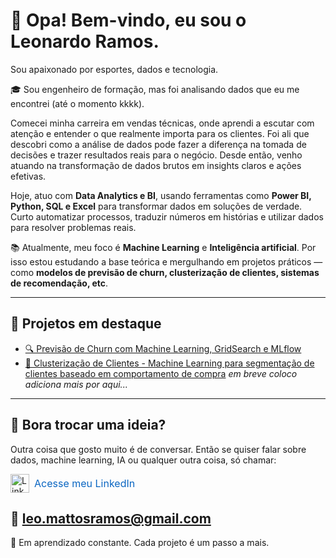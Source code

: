 # 👋 Opa! Bem-vindo, eu sou o Leonardo Ramos.

Sou apaixonado por esportes, dados e tecnologia.

🎓 Sou engenheiro de formação, mas foi analisando dados que eu me encontrei (até o momento kkkk).

Comecei minha carreira em vendas técnicas, onde aprendi a escutar com atenção e entender o que realmente importa para os clientes. Foi ali que descobri como a análise de dados pode fazer a diferença na tomada de decisões e trazer resultados reais para o negócio.
Desde então, venho atuando na transformação de dados brutos em insights claros e ações efetivas.

Hoje, atuo com **Data Analytics e BI**, usando ferramentas como **Power BI, Python, SQL e Excel** para transformar dados em soluções de verdade. Curto automatizar processos, traduzir números em histórias e utilizar dados para resolver problemas reais.

📚 Atualmente, meu foco é  **Machine Learning** e **Inteligência artificial**. Por isso estou estudando a base teórica e mergulhando em projetos práticos — como **modelos de previsão de churn, clusterização de clientes, sistemas de recomendação, etc**. 

--- 

## 🚀 Projetos em destaque

- [🔍 Previsão de Churn com Machine Learning, GridSearch e MLflow](https://github.com/LeoMattosRamos/Predict-Churn.git)
- [📱 Clusterização de Clientes - Machine Learning para segmentação de clientes baseado em comportamento de compra](https://github.com/LeoMattosRamos/Churn_prediction_machine_learning.git)
  *em breve coloco adiciona mais por aqui...*

---
## 🤝 Bora trocar uma ideia?

Outra coisa que gosto muito é de conversar. Então se quiser falar sobre dados, machine learning, IA ou qualquer outra coisa, só chamar:

<a href="https://www.linkedin.com/in/leonardo-de-mattos-ramos-252433199/" target="_blank" style="display: inline-flex; align-items: center; text-decoration: none;">
  <img src="https://cdn-icons-png.flaticon.com/512/2504/2504923.png" alt="LinkedIn" width="30" style="margin-right: 8px;">
  <span style="font-size: 16px; color: #0A66C2;">Acesse meu LinkedIn</span>
</a>


📧 leo.mattosramos@gmail.com
---

🧠 Em aprendizado constante. Cada projeto é um passo a mais.  
